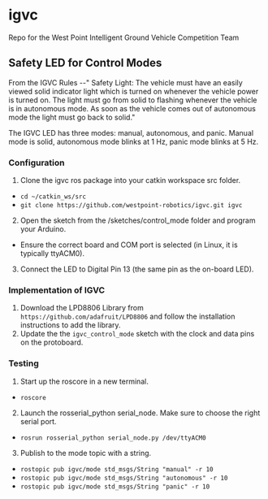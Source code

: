 # igvc
Repo for the West Point Intelligent Ground Vehicle Competition Team

## Safety LED for Control Modes

From the IGVC Rules --" Safety Light: The vehicle must have an easily viewed solid indicator light which is turned on whenever the vehicle power is turned on. The light must go from solid to flashing whenever the vehicle is in autonomous mode. As soon as the vehicle comes out of autonomous mode the light must go back to solid."

The IGVC LED has three modes: manual, autonomous, and panic.  Manual mode is solid, autonomous mode blinks at 1 Hz, panic mode blinks at 5 Hz.

### Configuration

1. Clone the igvc ros package into your catkin workspace src folder.
 - `cd ~/catkin_ws/src`
 - `git clone https://github.com/westpoint-robotics/igvc.git igvc`
2. Open the sketch from the /sketches/control_mode folder and program your Arduino.
 - Ensure the correct board and COM port is selected (in Linux, it is typically ttyACM0).
3. Connect the LED to Digital Pin 13 (the same pin as the on-board LED).

### Implementation of IGVC
1. Download the LPD8806 Library from `https://github.com/adafruit/LPD8806` and follow the installation instructions to add the library.
2. Update the the `igvc_control_mode` sketch with the clock and data pins on the protoboard.
 
### Testing

1. Start up the roscore in a new terminal.
 - `roscore`
2. Launch the rosserial_python serial_node. Make sure to choose the right serial port.
 - `rosrun rosserial_python serial_node.py /dev/ttyACM0`
3. Publish to the mode topic with a string.
 - `rostopic pub igvc/mode std_msgs/String "manual" -r 10`
 - `rostopic pub igvc/mode std_msgs/String "autonomous" -r 10`
 - `rostopic pub igvc/mode std_msgs/String "panic" -r 10`
